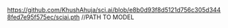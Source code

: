 https://github.com/KhushAhuja/sci.ai/blob/e8b0d93f8d5121d756c305d3448fed7e95f575ec/sciai.pth  //PATH TO MODEL
